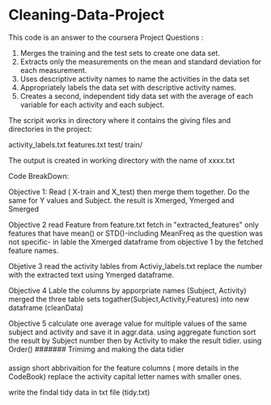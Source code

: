 Cleaning-Data-Project
=====================

This code is an answer to the coursera Project Questions :
1. Merges the training and the test sets to create one data set. 
2. Extracts only the measurements on the mean and standard deviation for each measurement. 
3. Uses descriptive activity names to name the activities in the data set 
4. Appropriately labels the data set with descriptive activity names. 
5. Creates a second, independent tidy data set with the average of each variable for each activity and each subject.



The scripit works in directory where it contains the giving files and directories in the project:

activity_labels.txt
features.txt
test/
train/

The output is created in working directory with the name of xxxx.txt

Code BreakDown:

Objective 1:
Read ( X-train and X_test) then merge them together.
Do the same for Y values and Subject. 
the result is Xmerged, Ymerged and Smerged

Objective 2 
read Feature from feature.txt
fetch in "extracted_features" only features that have mean() or STD()-including MeanFreq as the question was not specific- in 
lable the Xmerged dataframe from objective 1 by the fetched feature names.

Objetive 3
read the activity lables from Activiy_labels.txt
replace the number with the extracted text using Ymerged dataframe.

Objective 4
Lable the columns by apporpriate names (Subject, Activity)
merged the three table sets togather(Subject,Activity,Features) into new dataframe (cleanData)

Objective 5
calculate one average value for multiple values of the same subject and activity and save it in aggr.data. using aggregate function
sort the result by Subject number then by Activity to make the result tidier. using Order()
#######
Trimimg and making the data tidier
####
assign short abbrivaition for the feature columns ( more details in the CodeBook)
replace the activity capital letter names with smaller ones.

write the findal tidy data in txt file (tidy.txt)

